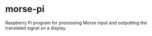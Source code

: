 # morse-pi
Raspberry Pi program for processing Morse input and outputting the translated signal on a display.
